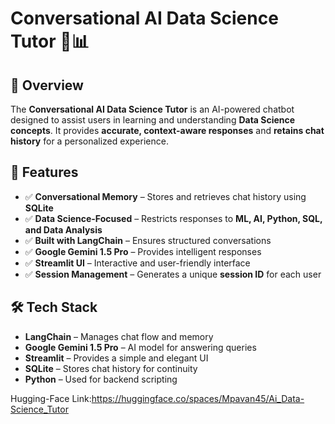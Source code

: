 # **Conversational AI Data Science Tutor** 🤖📊  

## 📌 Overview  
The **Conversational AI Data Science Tutor** is an AI-powered chatbot designed to assist users in learning and understanding **Data Science concepts**. It provides **accurate, context-aware responses** and **retains chat history** for a personalized experience.  

## 🚀 Features  
- ✅ **Conversational Memory** – Stores and retrieves chat history using **SQLite**  
- ✅ **Data Science-Focused** – Restricts responses to **ML, AI, Python, SQL, and Data Analysis**  
- ✅ **Built with LangChain** – Ensures structured conversations  
- ✅ **Google Gemini 1.5 Pro** – Provides intelligent responses  
- ✅ **Streamlit UI** – Interactive and user-friendly interface  
- ✅ **Session Management** – Generates a unique **session ID** for each user  

## 🛠 Tech Stack  
- **LangChain** – Manages chat flow and memory  
- **Google Gemini 1.5 Pro** – AI model for answering queries  
- **Streamlit** – Provides a simple and elegant UI  
- **SQLite** – Stores chat history for continuity  
- **Python** – Used for backend scripting  

Hugging-Face Link:https://huggingface.co/spaces/Mpavan45/Ai_Data-Science_Tutor
